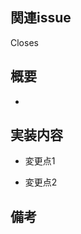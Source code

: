 ## 関連issue
Closes 

## 概要
<!--このPull Requestの目的を簡潔に説明してください。-->
- 

## 実装内容
- 変更点1<br>

- 変更点2<br>

## 備考
